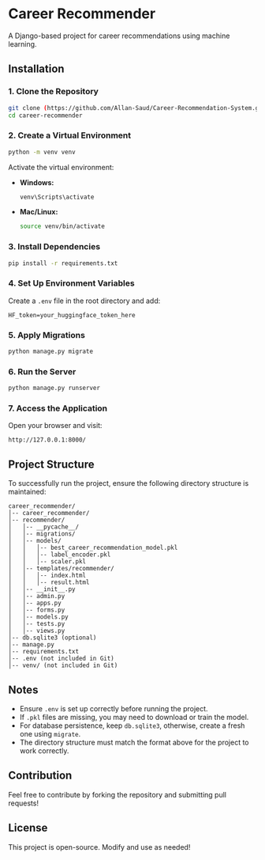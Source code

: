 
# Career Recommender

A Django-based project for career recommendations using machine learning.

## Installation

### 1. Clone the Repository
```sh
git clone (https://github.com/Allan-Saud/Career-Recommendation-System.git)
cd career-recommender
```

### 2. Create a Virtual Environment
```sh
python -m venv venv
```

Activate the virtual environment:
- **Windows:**
  ```sh
  venv\Scripts\activate
  ```
- **Mac/Linux:**
  ```sh
  source venv/bin/activate
  ```

### 3. Install Dependencies
```sh
pip install -r requirements.txt
```

### 4. Set Up Environment Variables
Create a `.env` file in the root directory and add:
```env
HF_token=your_huggingface_token_here
```

### 5. Apply Migrations
```sh
python manage.py migrate
```

### 6. Run the Server
```sh
python manage.py runserver
```

### 7. Access the Application
Open your browser and visit:
```
http://127.0.0.1:8000/
```

## Project Structure
To successfully run the project, ensure the following directory structure is maintained:
```
career_recommender/
│-- career_recommender/
│-- recommender/
│   │-- __pycache__/
│   │-- migrations/
│   │-- models/
│   │   │-- best_career_recommendation_model.pkl
│   │   │-- label_encoder.pkl
│   │   │-- scaler.pkl
│   │-- templates/recommender/
│   │   │-- index.html
│   │   │-- result.html
│   │-- __init__.py
│   │-- admin.py
│   │-- apps.py
│   │-- forms.py
│   │-- models.py
│   │-- tests.py
│   │-- views.py
│-- db.sqlite3 (optional)
│-- manage.py
│-- requirements.txt
│-- .env (not included in Git)
│-- venv/ (not included in Git)
```

## Notes
- Ensure `.env` is set up correctly before running the project.
- If `.pkl` files are missing, you may need to download or train the model.
- For database persistence, keep `db.sqlite3`, otherwise, create a fresh one using `migrate`.
- The directory structure must match the format above for the project to work correctly.

## Contribution
Feel free to contribute by forking the repository and submitting pull requests!

## License
This project is open-source. Modify and use as needed!


